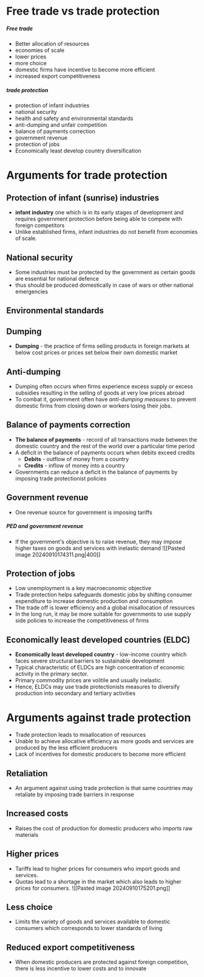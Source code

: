 # Free trade vs trade protection
##### Free trade 
- Better allocation of resources
- economies of scale
- lower prices
- more choice
- domestic firms have incentive to become more efficient
- increased export competitiveness 
##### trade protection
- protection of infant industries
- national security
- health and safety and environmental standards
- anti-dumping and unfair competition
- balance of payments correction
- government revenue
- protection of jobs 
- Economically least develop country diversification
# Arguments for trade protection 
## Protection of infant (sunrise) industries
- **infant industry** one which is in its early stages of development and requires government protection before being able to compete with foreign competitors
- Unlike established firms, infant industries do not benefit from economies of scale. 
## National security
- Some industries must be protected by the government as certain goods are essential for national defence 
- thus should be produced domestically in case of wars or other national emergencies
## Environmental standards
## Dumping
- **Dumping** - the practice of firms selling products in foreign markets at below cost prices or prices set below their own domestic market
## Anti-dumping 
- Dumping often occurs when firms experience excess supply or excess subsidies resulting in the selling of goods at very low prices abroad 
- To combat it, government often have *anti-dumping measures* to prevent domestic firms from closing down or workers losing their jobs.
## Balance of payments correction 
- **The balance of payments** - record of all transactions made between the domestic country and the rest of the world over a particular time period
- A deficit in the balance of payments occurs when debits exceed credits
	- **Debits** - outflow of money from a country
	- **Credits** - inflow of money into a country
- Governments can reduce a deficit in the balance of payments by imposing trade protectionist policies
## Government revenue
- One revenue source for government is imposing tariffs
##### PED and government revenue
- If the government's objective is to raise revenue, they may impose higher taxes on goods and services with inelastic demand
![[Pasted image 20240910174311.png|400]]
## Protection of jobs 
- Low unemployment is a key macroeconomic objective
- Trade protection helps safeguards domestic jobs by shifting consumer expenditure to increase domestic production and consumption
- The trade off is lower efficiency and a global misallocation of resources
- In the long run, it may be more suitable for governments to use supply side policies to increase the competitiveness of firms
## Economically least developed countries (ELDC)
- **Economically least developed country** - low-income country which faces severe structural barriers to sustainable development 
- Typical characteristic of ELDCs are high concentration of economic activity in the primary sector. 
- Primary commodity prices are volitile and usually inelastic.
- Hence, ELDCs may use trade protectionists measures to diversify production into secondary and tertiary activities
# Arguments against trade protection
- Trade protection leads to misallocation of resources 
- Unable to achieve allocative efficiency as more goods and services are produced by the less efficient producers
- Lack of incentives for domestic producers to become more efficient 
## Retaliation 
- An argument against using trade protection is that same countries may retaliate by imposing trade barriers in response
## Increased costs
- Raises the cost of production for domestic producers who imports raw materials 
## Higher prices
- Tariffs lead to higher prices for consumers who import goods and services. 
- Quotas lead to a shortage in the market which also leads to higher prices for consumers.
![[Pasted image 20240910175201.png]]
## Less choice
- Limits the variety of goods and services available to domestic consumers which corresponds to lower standards of living 
## Reduced export competitiveness 
- When domestic producers are protected against foreign competition, there is less incentive to lower costs and to innovate 
